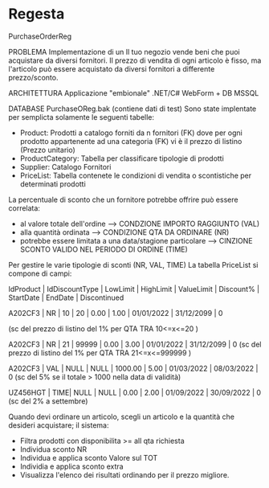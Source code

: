 # Regesta
PurchaseOrderReg


PROBLEMA
Implementazione di un Il tuo negozio vende beni che puoi acquistare da diversi fornitori. Il prezzo di vendita di ogni articolo è fisso, ma l'articolo può essere acquistato da diversi fornitori a differente prezzo/sconto.

ARCHITETTURA
Applicazione "embionale" .NET/C# WebForm + DB MSSQL 

DATABASE PurchaseOReg.bak (contiene dati di test)
Sono state implentate per semplicta solamente le seguenti tabelle:

- Product: Prodotti a catalogo forniti da n fornitori (FK) dove per ogni prodotto appartenente ad una categoria (FK) vi è il prezzo di listino (Prezzo unitario) 
- ProductCategory: Tabella per classificare tipologie di prodotti
- Supplier: Catalogo Fornitori
- PriceList: Tabella contenete le condizioni di vendita o scontistiche per determinati prodotti

La percentuale di sconto che un fornitore potrebbe offrire può essere correlata:
- al valore totale dell'ordine --> CONDZIONE IMPORTO RAGGIUNTO (VAL)
- alla quantità ordinata  --> CONDIZIONE QTA DA ORDINARE (NR)
- potrebbe essere limitata a una data/stagione particolare --> CINZIONE SCONTO VALIDO NEL PERIODO DI ORDINE (TIME)

Per gestire le varie tipologie di sconti (NR, VAL, TIME) La tabella PriceList si compone di campi:


IdProduct | IdDiscountType | LowLimit | HighLimit | ValueLimit | Discount% | StartDate |   EndDate |     Discontinued

A202CF3   | NR  |  10   |  20     |   0.00   |   1.00  |   01/01/2022 | 31/12/2099 | 0  

(sc del prezzo di listino del 1% per QTA TRA 10<=x<=20 )

A202CF3   | NR  |  21   |  99999  |  0.00    |   3.00  |   01/01/2022 | 31/12/2099 | 0 
(sc del prezzo di listino del 1% per QTA TRA 21<=x<=999999 )

A202CF3   | VAL |  NULL |  NULL   |  1000.00 |   5.00  |   01/03/2022 | 08/03/2022 | 0 
(sc del 5% se il totale > 1000 nella data di validità)

UZ456HGT  | TIME|  NULL |  NULL   |   0.00   |   2.00  |   01/09/2022 | 30/09/2022 | 0   
(sc del 2% a settembre)

Quando devi ordinare un articolo, scegli un articolo e la quantità che desideri acquistare; il sistema:

- Filtra prodotti con disponibilita >= all qta richiesta
- Individua sconto NR
- Individua e applica sconto Valore sul TOT
- Individia e applica sconto extra 
- Visualizza l'elenco dei risultati ordinando per il prezzo migliore.


